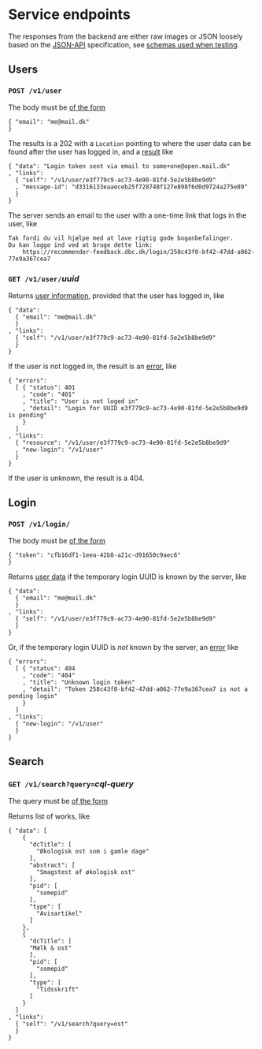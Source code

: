 # Service endpoints

The responses from the backend are either raw images or JSON loosely based on the [JSON-API](http://jsonapi.org/) specification, see [schemas used when testing](../src/integration/schemas/).

## Users

### `POST /v1/user`

The body must be [of the form](../src/server/schemas/user-in.json)

    { "email": "me@mail.dk"
    }

The results is a 202 with a `Location` pointing to where the user data can be found after the user has logged in, and a [result](../src/integration/schemas/user-data-out.json) like

    { "data": "Login token sent via email to some+one@open.mail.dk"
    , "links":
      { "self": "/v1/user/e3f779c9-ac73-4e90-81fd-5e2e5b8be9d9"
      , "message-id": "d3316133eaaeceb25f728748f127e898f6d0d9724a275e89"
      }
    }


The server sends an email to the user with a one-time link that logs in the user, like

    Tak fordi du vil hjælpe med at lave rigtig gode boganbefalinger.
    Du kan logge ind ved at bruge dette link:
        https://recommender-feedback.dbc.dk/login/258c43f0-bf42-47dd-a062-77e9a367cea7

### `GET /v1/user/`*uuid*

Returns [user information](../src/integration/schemas/user-data-out.json), provided that the user has logged in, like

    { "data":
      { "email": "me@mail.dk"
      }
    , "links":
      { "self": "/v1/user/e3f779c9-ac73-4e90-81fd-5e2e5b8be9d9"
      }
    }

If the user is not logged in, the result is an [error](../src/integration/schemas/failure-out.json), like

    { "errors":
      [ { "status": 401
        , "code": "401"
        , "title": "User is not loged in"
        , "detail": "Login for UUID e3f779c9-ac73-4e90-81fd-5e2e5b8be9d9 is pending"
        }
      ]
    , "links":
      { "resource": "/v1/user/e3f779c9-ac73-4e90-81fd-5e2e5b8be9d9"
      , "new-login": "/v1/user"
      }
    }

If the user is unknown, the result is a 404.

## Login

### `POST /v1/login/`

The body must be [of the form](../src/server/schemas/login-in.json)

    { "token": "cfb16df1-1eea-42b8-a21c-d91650c9aec6"
    }

Returns [user data](../src/integration/schemas/user-data-out.json) if the temporary login UUID is known by the server, like

    { "data":
      { "email": "me@mail.dk"
      }
    , "links":
      { "self": "/v1/user/e3f779c9-ac73-4e90-81fd-5e2e5b8be9d9"
      }
    }

Or, if the temporary login UUID is *not* known by the server, an [error](../src/integration/schemas/failure-out.json) like

    { "errors":
      [ { "status": 404
        , "code": "404"
        , "title": "Unknown login token"
        , "detail": "Token 258c43f0-bf42-47dd-a062-77e9a367cea7 is not a pending login"
        }
      ]
    , "links":
      { "new-login": "/v1/user"
      }
    }

## Search

### `GET /v1/search?query=`*cql-query*

The query must be [of the form](../src/server/schemas/search-in.json)

Returns list of works, like

    { "data": [
        {
          "dcTitle": [
            "Økologisk ost som i gamle dage"
          ],
          "abstract": [
            "Smagstest af økologisk ost"
          ],
          "pid": [
            "somepid"
          ],
          "type": [
            "Avisartikel"
          ]
        },
        {
          "dcTitle": [
          "Mælk & ost"
          ],
          "pid": [
            "somepid"
          ],
          "type": [
            "Tidsskrift"
          ]
        }
      ]
    , "links":
      { "self": "/v1/search?query=ost"
      }
    }
